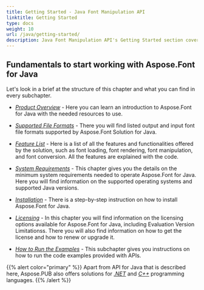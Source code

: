 ```yaml
---
title: Getting Started - Java Font Manipulation API
linktitle: Getting Started
type: docs
weight: 10
url: /java/getting-started/
description: Java Font Manipulation API's Getting Started section covers topics including Product Overview, Supported File Formats, Feature List, and Installation.
---
```



## Fundamentals to start working with Aspose.Font for Java ##

Let's look in a brief at the structure of this chapter and what you can find in every subchapter.

- [*Product Overview*](https://docs.aspose.com/font/java/product-overview/) - Here you can learn an introduction to Aspose.Font for Java with the needed resources to use. 

- [*Supported File Formats*](https://docs.aspose.com/font/java/supported-file-formats/) - There you will find listed output and input font file formats supported by Aspose.Font Solution for Java.

- [*Feature List*](https://docs.aspose.com/font/java/feature-list/) - Here is a list of all the features and functionalities offered by the solution, such as font loading, font rendering, font manipulation, and font conversion. All the features are explained with the code.

- [*System Requirements*](https://docs.aspose.com/font/java/system-requirements/) - This chapter gives you the details on the minimum system requirements needed to operate Aspose.Font for Java. Here you will find information on the supported operating systems and supported Java versions.

- [*Installation*](https://docs.aspose.com/font/java/installation/) - There is a step-by-step instruction on how to install Aspose.Font for Java. 

- [*Licensing*](https://docs.aspose.com/font/java/licensing/) - In this chapter you will find information on the licensing options available for Aspose.Font for Java, including Evaluation Version Limitationss. There you will also find information on how to get the license and how to renew or upgrade it.

- [*How to Run the Examples*](https://docs.aspose.com/font/java/how-to-run-the-examples/) - This subchapter gives you instructions on how to run the code examples provided with APIs. 

{{% alert color="primary" %}}
Apart from API for Java that is described here, Aspose.PUB also offers solutions for [*.NET*](https://docs.aspose.com/font/net/) and [*C++*](https://docs.aspose.com/font/cpp/) programming languages.
{{% /alert %}}